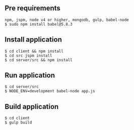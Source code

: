 ## Pre requirements
	npm, jspm, node v4 or higher, mongodb, gulp, babel-node
	$ sudo npm install babel@5.8.3		

## Install application
	$ cd client && npm install
	$ cd src jspm install
	$ cd server/src && npm install

## Run application
	$ cd server/src
	$ NODE_ENV=development babel-node app.js
	
## Build application
	$ cd client
	$ gulp build
